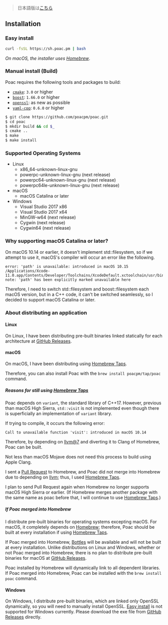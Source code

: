 > 日本語版は[こちら](https://doc.poac.pm/ja/getting-started/installation.html)

## Installation

### Easy install
```bash
curl -fsSL https://sh.poac.pm | bash
```
*On macOS, the installer uses [Homebrew](https://github.com/Homebrew/brew)*.

### Manual install (Build)
Poac requires the following tools and packages to build:
* [`cmake`](https://github.com/Kitware/CMake): `3.0` or higher
* [`boost`](https://github.com/boostorg): `1.66.0` or higher
* [`openssl`](https://github.com/openssl/openssl): as new as possible
* [`yaml-cpp`](https://github.com/jbeder/yaml-cpp): `0.6.0` or higher

```bash
$ git clone https://github.com/poacpm/poac.git
$ cd poac
$ mkdir build && cd $_
$ cmake ..
$ make
$ make install
```

### Supported Operating Systems
* Linux
    * x86_64-unknown-linux-gnu
    * powerpc-unknown-linux-gnu (next release)
    * powerpc64-unknown-linux-gnu (next release)
    * powerpc64le-unknown-linux-gnu (next release)
* macOS
    * macOS Catalina or later
* Windows
    * Visual Studio 2017 x86
    * Visual Studio 2017 x64
    * MinGW-w64 (next release)
    * Cygwin (next release)
    * Cygwin64 (next release)

### Why supporting macOS Catalina or later?
On macOS 10.14 or earlier, it doesn't implement std::filesystem, so if we attempt to use it, macOS's compiler will occur an error like the following.

```
error: 'path' is unavailable: introduced in macOS 10.15
/Applications/Xcode-11.0.app/Contents/Developer/Toolchains/XcodeDefault.xctoolchain/usr/bin/../include/c++/v1/filesystem:739:24:
note: 'path' has been explicitly marked unavailable here
```

Therefore, I need to switch std::filesystem and boost::filesystem each macOS version, but in a C++ code, it can't be switched seamlessly, so I decided to support macOS Catalina or later.

### About distributing an application
#### Linux
On Linux, I have been distributing pre-built binaries linked statically for each architecture at [GitHub Releases](https://github.com/poacpm/poac/releases).

#### macOS
On macOS, I have been distributing using [Homebrew Taps](https://docs.brew.sh/Taps).

Therefore, you can also install Poac with the `brew install poacpm/tap/poac` command.

##### Reasons for still using [Homebrew Taps](https://docs.brew.sh/Taps)
Poac depends on `variant`, the standard library of C++17.
However, previous than macOS High Sierra, `std::visit` is not implemented even though there is superficially an implementation of `variant` library.

If trying to compile, it occurs the following error:

```
Call to unavailable function 'visit': introduced in macOS 10.14
```

Therefore, by depending on [llvm@7](https://formulae.brew.sh/formula/llvm@7) and diverting it to Clang of Homebrew, Poac can be built.

Not less than macOS Mojave does not need this process to build using Apple Clang.

I sent a [Pull Request](https://github.com/Homebrew/homebrew-core/pull/36880#issuecomment-462224649) to Homebrew, and Poac did not merge into Homebrew due to depending on [llvm](https://formulae.brew.sh/formula/llvm); thus, I used [Homebrew Taps](https://docs.brew.sh/Taps).

I plan to send Pull Request again when Homebrew no longer supports macOS High Sierra or earlier.
(If Homebrew merges another package with the same name as poac before that, I will continue to use [Homebrew Taps](https://docs.brew.sh/Taps).)

##### If Poac merged into Homebrew
I distribute pre-built binaries for operating systems excepting macOS.
For macOS, it completely depends on [Homebrew](https://github.com/Homebrew/brew); therefore, Poac should be built at every installation if using [Homebrew Taps](https://docs.brew.sh/Taps).

If Poac merged into Homebrew, [Bottles](https://docs.brew.sh/Bottles) will be available and will not be built at every installation.
Unlike distributions on Linux and Windows, whether or not Poac merged into Homebrew, there is no plan to distribute pre-built binaries for macOS at [GitHub Releases](https://github.com/poacpm/poac/releases).

Poac installed by Homebrew will dynamically link to all dependent libraries.
If Poac merged into Homebrew, Poac can be installed with the `brew install poac` command.

#### Windows
On Windows, I distribute pre-built binaries, which are linked only OpenSSL dynamically, so you will need to manually install OpenSSL.
[Easy install](#easy-install) is not supported for Windows currently.
Please download the exe file from [GitHub Releases](https://github.com/poacpm/poac/releases) directly.
